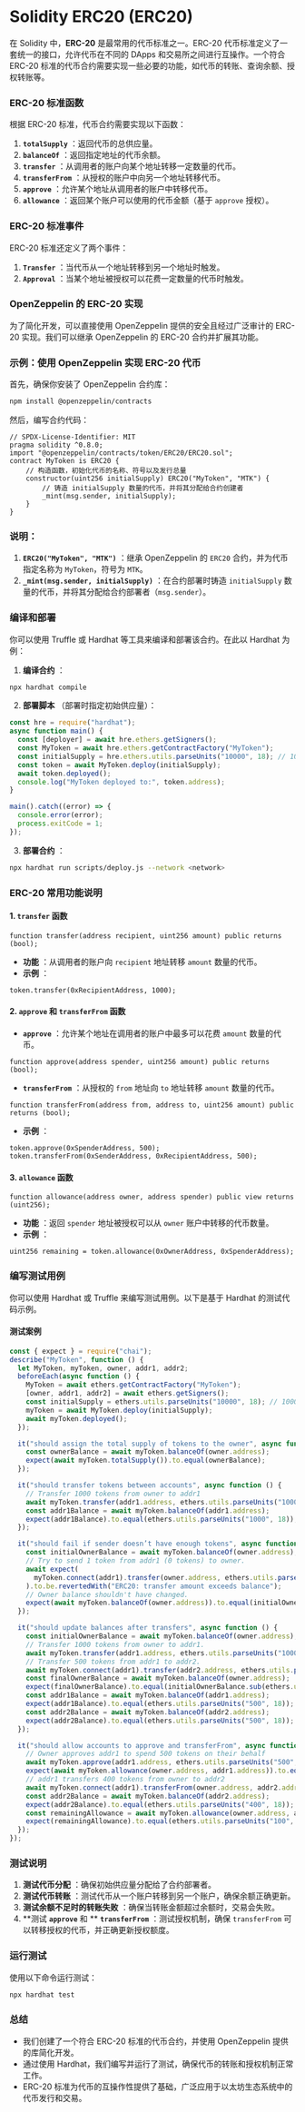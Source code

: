 # Solidity ERC20 (ERC20)

在 Solidity 中，**ERC-20** 是最常用的代币标准之一。ERC-20 代币标准定义了一套统一的接口，允许代币在不同的 DApps 和交易所之间进行互操作。一个符合 ERC-20 标准的代币合约需要实现一些必要的功能，如代币的转账、查询余额、授权转账等。

### ERC-20 标准函数

根据 ERC-20 标准，代币合约需要实现以下函数：

1. **`totalSupply`** ：返回代币的总供应量。
2. **`balanceOf`** ：返回指定地址的代币余额。
3. **`transfer`** ：从调用者的账户向某个地址转移一定数量的代币。
4. **`transferFrom`** ：从授权的账户中向另一个地址转移代币。
5. **`approve`** ：允许某个地址从调用者的账户中转移代币。
6. **`allowance`** ：返回某个账户可以使用的代币金额（基于 `approve` 授权）。

### ERC-20 标准事件

ERC-20 标准还定义了两个事件：

1. **`Transfer`** ：当代币从一个地址转移到另一个地址时触发。
2. **`Approval`** ：当某个地址被授权可以花费一定数量的代币时触发。

### OpenZeppelin 的 ERC-20 实现

为了简化开发，可以直接使用 OpenZeppelin 提供的安全且经过广泛审计的 ERC-20 实现。我们可以继承 OpenZeppelin 的 ERC-20 合约并扩展其功能。

### 示例：使用 OpenZeppelin 实现 ERC-20 代币

首先，确保你安装了 OpenZeppelin 合约库：

```Bash
npm install @openzeppelin/contracts
```

然后，编写合约代码：

```Solidity
// SPDX-License-Identifier: MIT
pragma solidity ^0.8.0;
import "@openzeppelin/contracts/token/ERC20/ERC20.sol";
contract MyToken is ERC20 {
    // 构造函数，初始化代币的名称、符号以及发行总量
    constructor(uint256 initialSupply) ERC20("MyToken", "MTK") {
        // 铸造 initialSupply 数量的代币，并将其分配给合约创建者
        _mint(msg.sender, initialSupply);
    }
}
```

### 说明：

1. **`ERC20("MyToken", "MTK")`** ：继承 OpenZeppelin 的 `ERC20` 合约，并为代币指定名称为 `MyToken`，符号为 `MTK`。
2. **`_mint(msg.sender, initialSupply)`** ：在合约部署时铸造 `initialSupply` 数量的代币，并将其分配给合约部署者（`msg.sender`）。

### 编译和部署

你可以使用 Truffle 或 Hardhat 等工具来编译和部署该合约。在此以 Hardhat 为例：

1. **编译合约** ：

```Bash
npx hardhat compile
```

2. **部署脚本** （部署时指定初始供应量）：

```JavaScript
const hre = require("hardhat");
async function main() {
  const [deployer] = await hre.ethers.getSigners();
  const MyToken = await hre.ethers.getContractFactory("MyToken");
  const initialSupply = hre.ethers.utils.parseUnits("10000", 18); // 10000 tokens with 18 decimals
  const token = await MyToken.deploy(initialSupply);
  await token.deployed();
  console.log("MyToken deployed to:", token.address);
}

main().catch((error) => {
  console.error(error);
  process.exitCode = 1;
});
```

3. **部署合约** ：

```Bash
npx hardhat run scripts/deploy.js --network <network>
```

### ERC-20 常用功能说明

#### 1. `transfer` 函数

```Solidity
function transfer(address recipient, uint256 amount) public returns (bool);
```

* **功能** ：从调用者的账户向 `recipient` 地址转移 `amount` 数量的代币。
* **示例** ：

```Solidity
token.transfer(0xRecipientAddress, 1000);
```

#### 2. `approve` 和 `transferFrom` 函数

* **`approve`** ：允许某个地址在调用者的账户中最多可以花费 `amount` 数量的代币。

```Solidity
function approve(address spender, uint256 amount) public returns (bool);
```

* **`transferFrom`** ：从授权的 `from` 地址向 `to` 地址转移 `amount` 数量的代币。

```Solidity
function transferFrom(address from, address to, uint256 amount) public returns (bool);
```

* **示例** ：

```Solidity
token.approve(0xSpenderAddress, 500);
token.transferFrom(0xSenderAddress, 0xRecipientAddress, 500);
```

#### 3. `allowance` 函数

```Solidity
function allowance(address owner, address spender) public view returns (uint256);
```

* **功能** ：返回 `spender` 地址被授权可以从 `owner` 账户中转移的代币数量。
* **示例** ：

```Solidity
uint256 remaining = token.allowance(0xOwnerAddress, 0xSpenderAddress);
```

### 编写测试用例

你可以使用 Hardhat 或 Truffle 来编写测试用例。以下是基于 Hardhat 的测试代码示例。

#### 测试案例

```JavaScript
const { expect } = require("chai");
describe("MyToken", function () {
  let MyToken, myToken, owner, addr1, addr2;
  beforeEach(async function () {
    MyToken = await ethers.getContractFactory("MyToken");
    [owner, addr1, addr2] = await ethers.getSigners();
    const initialSupply = ethers.utils.parseUnits("10000", 18); // 10000 tokens
    myToken = await MyToken.deploy(initialSupply);
    await myToken.deployed();
  });

  it("should assign the total supply of tokens to the owner", async function () {
    const ownerBalance = await myToken.balanceOf(owner.address);
    expect(await myToken.totalSupply()).to.equal(ownerBalance);
  });

  it("should transfer tokens between accounts", async function () {
    // Transfer 1000 tokens from owner to addr1
    await myToken.transfer(addr1.address, ethers.utils.parseUnits("1000", 18));
    const addr1Balance = await myToken.balanceOf(addr1.address);
    expect(addr1Balance).to.equal(ethers.utils.parseUnits("1000", 18));
  });

  it("should fail if sender doesn’t have enough tokens", async function () {
    const initialOwnerBalance = await myToken.balanceOf(owner.address);
    // Try to send 1 token from addr1 (0 tokens) to owner.
    await expect(
      myToken.connect(addr1).transfer(owner.address, ethers.utils.parseUnits("1", 18))
    ).to.be.revertedWith("ERC20: transfer amount exceeds balance");
    // Owner balance shouldn't have changed.
    expect(await myToken.balanceOf(owner.address)).to.equal(initialOwnerBalance);
  });

  it("should update balances after transfers", async function () {
    const initialOwnerBalance = await myToken.balanceOf(owner.address);
    // Transfer 1000 tokens from owner to addr1.
    await myToken.transfer(addr1.address, ethers.utils.parseUnits("1000", 18));
    // Transfer 500 tokens from addr1 to addr2.
    await myToken.connect(addr1).transfer(addr2.address, ethers.utils.parseUnits("500", 18));
    const finalOwnerBalance = await myToken.balanceOf(owner.address);
    expect(finalOwnerBalance).to.equal(initialOwnerBalance.sub(ethers.utils.parseUnits("1000", 18)));
    const addr1Balance = await myToken.balanceOf(addr1.address);
    expect(addr1Balance).to.equal(ethers.utils.parseUnits("500", 18));
    const addr2Balance = await myToken.balanceOf(addr2.address);
    expect(addr2Balance).to.equal(ethers.utils.parseUnits("500", 18));
  });

  it("should allow accounts to approve and transferFrom", async function () {
    // Owner approves addr1 to spend 500 tokens on their behalf
    await myToken.approve(addr1.address, ethers.utils.parseUnits("500", 18));
    expect(await myToken.allowance(owner.address, addr1.address)).to.equal(ethers.utils.parseUnits("500", 18));
    // addr1 transfers 400 tokens from owner to addr2
    await myToken.connect(addr1).transferFrom(owner.address, addr2.address, ethers.utils.parseUnits("400", 18));
    const addr2Balance = await myToken.balanceOf(addr2.address);
    expect(addr2Balance).to.equal(ethers.utils.parseUnits("400", 18));
    const remainingAllowance = await myToken.allowance(owner.address, addr1.address);
    expect(remainingAllowance).to.equal(ethers.utils.parseUnits("100", 18)); // 500 - 400 = 100
  });
});
```

### 测试说明

1. **测试代币分配** ：确保初始供应量分配给了合约部署者。
2. **测试代币转账** ：测试代币从一个账户转移到另一个账户，确保余额正确更新。
3. **测试余额不足时的转账失败** ：确保当转账金额超过余额时，交易会失败。
4. **测试 ****`approve`**** 和 ** **`transferFrom`** ：测试授权机制，确保 `transferFrom` 可以转移授权的代币，并正确更新授权额度。

### 运行测试

使用以下命令运行测试：

```JavaScript
npx hardhat test
```

### 总结

* 我们创建了一个符合 ERC-20 标准的代币合约，并使用 OpenZeppelin 提供的库简化开发。
* 通过使用 Hardhat，我们编写并运行了测试，确保代币的转账和授权机制正常工作。
* ERC-20 标准为代币的互操作性提供了基础，广泛应用于以太坊生态系统中的代币发行和交易。
